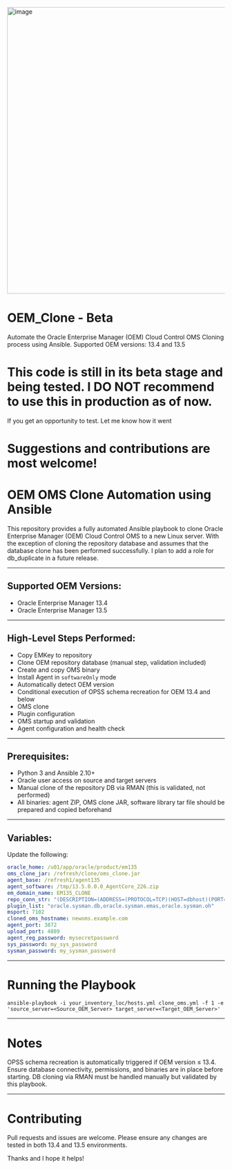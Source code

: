 <img width="664" alt="image" src="https://github.com/user-attachments/assets/611e431b-d729-45a6-b0e8-f8facd1587ec" />

# OEM_Clone - Beta
Automate the Oracle Enterprise Manager (OEM) Cloud Control OMS Cloning process using Ansible. Supported OEM versions: 13.4 and 13.5

# This code is still in its beta stage and being tested. I DO NOT recommend to use this in production as of now.
If you get an opportunity to test. Let me know how it went

# Suggestions and contributions are most welcome!

# OEM OMS Clone Automation using Ansible

This repository provides a fully automated Ansible playbook to clone Oracle Enterprise Manager (OEM) Cloud Control OMS to a new Linux server. With the exception of cloning the repository database and assumes that the database clone has been performed successfully. I plan to add a role for db_duplicate in a future release. 

---

## Supported OEM Versions:
- Oracle Enterprise Manager 13.4
- Oracle Enterprise Manager 13.5

---

## High-Level Steps Performed:
- Copy EMKey to repository
- Clone OEM repository database (manual step, validation included)
- Create and copy OMS binary
- Install Agent in `softwareOnly` mode
- Automatically detect OEM version
- Conditional execution of OPSS schema recreation for OEM 13.4 and below
- OMS clone
- Plugin configuration
- OMS startup and validation
- Agent configuration and health check

---

## Prerequisites:

- Python 3 and Ansible 2.10+
- Oracle user access on source and target servers
- Manual clone of the repository DB via RMAN (this is validated, not performed)
- All binaries: agent ZIP, OMS clone JAR, software library tar file should be prepared and copied beforehand

---

## Variables:

Update the following:
```yaml
oracle_home: /u01/app/oracle/product/em135
oms_clone_jar: /refresh/clone/oms_clone.jar
agent_base: /refresh1/agent135
agent_software: /tmp/13.5.0.0.0_AgentCore_226.zip
em_domain_name: EM135_CLONE
repo_conn_str: "(DESCRIPTION=(ADDRESS=(PROTOCOL=TCP)(HOST=dbhost)(PORT=1521))(CONNECT_DATA=(SID=EMREP)))"
plugin_list: "oracle.sysman.db,oracle.sysman.emas,oracle.sysman.oh"
msport: 7102
cloned_oms_hostname: newoms.example.com
agent_port: 3872
upload_port: 4889
agent_reg_password: mysecretpassword
sys_password: my_sys_password
sysman_password: my_sysman_password
```
---
# Running the Playbook
```shell
ansible-playbook -i your_inventory_loc/hosts.yml clone_oms.yml -f 1 -e 'source_server=<Source_OEM_Server> target_server=<Target_OEM_Server>'
```
---
# Notes

OPSS schema recreation is automatically triggered if OEM version ≤ 13.4.
Ensure database connectivity, permissions, and binaries are in place before starting.
DB cloning via RMAN must be handled manually but validated by this playbook.

---
# Contributing
Pull requests and issues are welcome. Please ensure any changes are tested in both 13.4 and 13.5 environments.

Thanks and I hope it helps!
